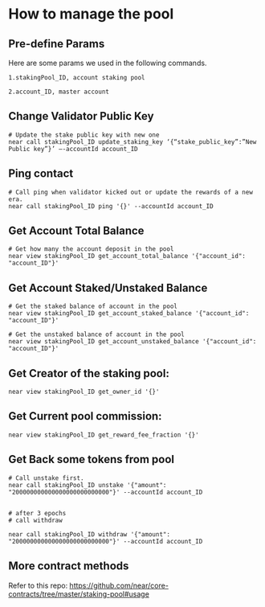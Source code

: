# How to manage the pool
## Pre-define Params

Here are some params we used in the following commands.
```
1.stakingPool_ID, account staking pool

2.account_ID, master account

```

## Change Validator Public Key

```
# Update the stake public key with new one
near call stakingPool_ID update_staking_key ‘{“stake_public_key”:”New Public key”}’ —-accountId account_ID

```

## Ping contact

```
# Call ping when validator kicked out or update the rewards of a new era.
near call stakingPool_ID ping '{}' --accountId account_ID

```

## Get Account Total Balance

```
# Get how many the account deposit in the pool
near view stakingPool_ID get_account_total_balance '{"account_id": "account_ID"}'

```

## Get Account Staked/Unstaked Balance

```
# Get the staked balance of account in the pool
near view stakingPool_ID get_account_staked_balance '{"account_id": "account_ID"}'

# Get the unstaked balance of account in the pool
near view stakingPool_ID get_account_unstaked_balance '{"account_id": "account_ID"}'
```

## Get Creator of the staking pool:

```
near view stakingPool_ID get_owner_id '{}'
```

## Get Current pool commission:

```
near view stakingPool_ID get_reward_fee_fraction '{}'
```


## Get Back some tokens from pool

```
# Call unstake first.
near call stakingPool_ID unstake '{"amount": "200000000000000000000000000"}' --accountId account_ID


# after 3 epochs
# call withdraw

near call stakingPool_ID withdraw '{"amount": "200000000000000000000000000"}' --accountId account_ID
```

## More contract methods

Refer to this repo: https://github.com/near/core-contracts/tree/master/staking-pool#usage

